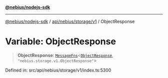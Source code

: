 [**@nebius/nodejs-sdk**](../../../../../README.md)

***

[@nebius/nodejs-sdk](../../../../../README.md) / [api/nebius/storage/v1](../README.md) / ObjectResponse

# Variable: ObjectResponse

> **ObjectResponse**: [`MessageFns`](../../../../../runtime/protos/core/interfaces/MessageFns.md)\<[`ObjectResponse`](../interfaces/ObjectResponse.md), `"nebius.storage.v1.ObjectResponse"`\>

Defined in: src/api/nebius/storage/v1/index.ts:5300
